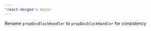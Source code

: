 ```yaml
---
'react-docgen': major
---
```


Rename `propDocBlockHandler` to `propDocblockHandler` for consistency
